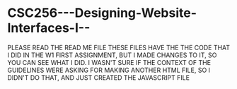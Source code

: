 # CSC256---Designing-Website-Interfaces-I--
PLEASE READ THE READ ME FILE
THESE FILES HAVE THE THE CODE THAT I DID IN THE W1 FIRST ASSIGNMENT, BUT I MADE CHANGES TO IT, SO YOU CAN SEE WHAT I DID.
I WASN'T SURE IF THE CONTEXT OF THE GUIDELINES WERE ASKING FOR MAKING ANOTHER HTML FILE, SO I DIDN'T DO THAT, AND JUST CREATED THE JAVASCRIPT FILE

